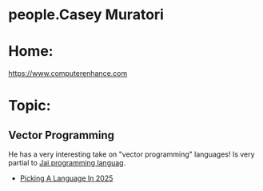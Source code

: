 # people.Casey Muratori
# Home:
https://www.computerenhance.com

# Topic:
## Vector Programming
He has a very interesting take on "vector programming" languages! Is very partial to [Jai programming languag](https://github.com/Source-Graph/Jai.Language).
- [Picking A Language In 2025](https://youtu.be/xTgO6PpMnhk)
